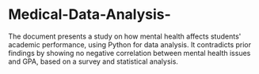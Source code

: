 # Medical-Data-Analysis-
The document presents a study on how mental health affects students' academic performance, using Python for data analysis. It contradicts prior findings by showing no negative correlation between mental health issues and GPA, based on a survey and statistical analysis.
